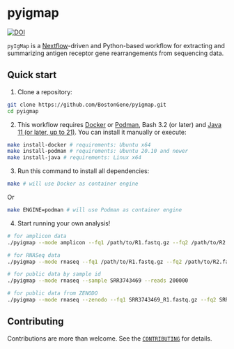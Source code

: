 # pyigmap

[![DOI](https://zenodo.org/badge/DOI/10.5281/zenodo.11103554.svg)](https://doi.org/10.5281/zenodo.11103554)

`pyIgMap` is a [Nextflow](https://github.com/nextflow-io/nextflow)-driven and Python-based workflow for extracting and summarizing antigen receptor gene rearrangements from sequencing data.

## Quick start

1. Clone a repository:

```bash
git clone https://github.com/BostonGene/pyigmap.git
cd pyigmap
```

2. This workflow requires [Docker](https://docs.docker.com/engine/install/) or [Podman](https://podman.io/), Bash 3.2 (or later) and [Java 11 (or later, up to 21)](http://www.oracle.com/technetwork/java/javase/downloads/index.html). You can install it manually or execute:

```bash
make install-docker # requirements: Ubuntu x64
make install-podman # requirements: Ubuntu 20.10 and newer
make install-java # requirements: Linux x64
```

3. Run this command to install all dependencies:

```bash
make # will use Docker as container engine
```

Or 

```bash
make ENGINE=podman # will use Podman as container engine
```

4. Start running your own analysis!

```bash
# for amplicon data
./pyigmap --mode amplicon --fq1 /path/to/R1.fastq.gz --fq2 /path/to/R2.fastq.gz

# for RNASeq data
./pyigmap --mode rnaseq --fq1 /path/to/R1.fastq.gz --fq2 /path/to/R2.fastq.gz

# for public data by sample id
./pyigmap --mode rnaseq --sample SRR3743469 --reads 200000

# for public data from ZENODO
./pyigmap --mode rnaseq --zenodo --fq1 SRR3743469_R1.fastq.gz --fq2 SRR3743469_R2.fastq.gz --reads 200000
```

## Contributing

Contributions are more than welcome. See the [`CONTRIBUTING`](CONTRIBUTING.md) for details.
